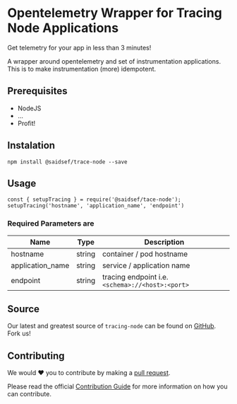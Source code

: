 # Opentelemetry Wrapper for Tracing Node Applications

Get telemetry for your app in less than 3 minutes!

A wrapper around opentelemetry and set of instrumentation applications. This is to make instrumentation (more) idempotent.

## Prerequisites
- NodeJS
- ...
- Profit!

## Instalation

```
npm install @saidsef/trace-node --save
```

## Usage

```
const { setupTracing } = require('@saidsef/tace-node');
setupTracing('hostname', 'application_name', 'endpoint')
```

### Required Parameters are

| Name | Type | Description|
|----- | ---- | ------------- |
| hostname | string | container / pod hostname | 
| application_name | string | service / application name |
| endpoint | string | tracing endpoint i.e. `<schema>://<host>:<port>` |

## Source

Our latest and greatest source of `tracing-node` can be found on [GitHub](https://github.com/saidsef/tracing-nodec/fork). Fork us!

## Contributing

We would :heart: you to contribute by making a [pull request](https://github.com/saidsef/tracing-node/pulls).

Please read the official [Contribution Guide](./CONTRIBUTING.md) for more information on how you can contribute.
